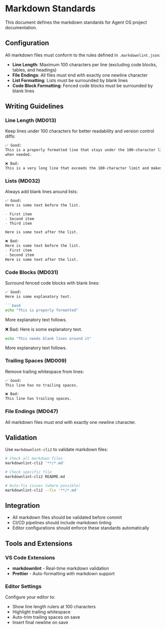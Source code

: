 # Markdown Standards

This document defines the markdown standards for Agent OS project documentation.

## Configuration

All markdown files must conform to the rules defined in `.markdownlint.json`:

- **Line Length**: Maximum 100 characters per line (excluding code blocks, tables, and headings)
- **File Endings**: All files must end with exactly one newline character
- **List Formatting**: Lists must be surrounded by blank lines
- **Code Block Formatting**: Fenced code blocks must be surrounded by blank lines

## Writing Guidelines

### Line Length (MD013)

Keep lines under 100 characters for better readability and version control diffs:

```markdown
✅ Good:
This is a properly formatted line that stays under the 100-character limit and wraps nicely
when needed.

❌ Bad:
This is a very long line that exceeds the 100-character limit and makes the document harder to read and maintain in version control systems.
```

### Lists (MD032)

Always add blank lines around lists:

```markdown
✅ Good:
Here is some text before the list.

- First item
- Second item  
- Third item

Here is some text after the list.

❌ Bad:
Here is some text before the list.
- First item
- Second item
Here is some text after the list.
```

### Code Blocks (MD031)

Surround fenced code blocks with blank lines:

```markdown
✅ Good:
Here is some explanatory text.

```bash
echo "This is properly formatted"
```

More explanatory text follows.

❌ Bad:
Here is some explanatory text.

```bash
echo "This needs blank lines around it"
```

More explanatory text follows.

### Trailing Spaces (MD009)

Remove trailing whitespace from lines:

```markdown
✅ Good:
This line has no trailing spaces.

❌ Bad:
This line has trailing spaces.   
```

### File Endings (MD047)

All markdown files must end with exactly one newline character.

## Validation

Use `markdownlint-cli2` to validate markdown files:

```bash
# Check all markdown files
markdownlint-cli2 '**/*.md'

# Check specific file
markdownlint-cli2 README.md

# Auto-fix issues (where possible)
markdownlint-cli2 --fix '**/*.md'
```

## Integration

- All markdown files should be validated before commit
- CI/CD pipelines should include markdown linting
- Editor configurations should enforce these standards automatically

## Tools and Extensions

### VS Code Extensions

- **markdownlint** - Real-time markdown validation
- **Prettier** - Auto-formatting with markdown support

### Editor Settings

Configure your editor to:

- Show line length rulers at 100 characters
- Highlight trailing whitespace
- Auto-trim trailing spaces on save
- Insert final newline on save
